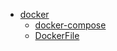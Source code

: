 * [docker](docs/zh-cn/docker/README.md)
	* [docker-compose](docs/zh-cn/docker/docker-compose.md)
	* [DockerFile](docs/zh-cn/docker/dockerfile.md)